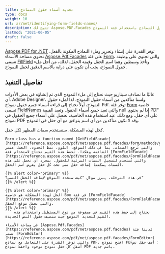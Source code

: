 ```yaml
---
title: تحديد أسماء حقول النماذج
type: docs
weight: 10
url: ar/net/identifying-form-fields-names/
description: تتيح لك Aspose.PDF.Facades تحديد أسماء حقول النماذج باستخدام فئة النموذج.
lastmod: "2021-06-05"
draft: false
---
```


[Aspose.PDF for .NET](/pdf/net/) توفر القدرة على إنشاء وتحرير وملء النماذج المكونة بالفعل. تحتوي مساحة الأسماء [Aspose.Pdf.Facades](https://reference.aspose.com/pdf/net/aspose.pdf.facades) على فئة [Form](https://reference.aspose.com/pdf/net/aspose.pdf.facades/form)، والتي تحتوي على وظيفة تسمى [FillField](https://reference.aspose.com/pdf/net/aspose.pdf.facades/form/methods/fillfield/index) وتأخذ وسيطين وهما اسم الحقل وقيمة الحقل. لذلك، من أجل ملء حقول النموذج، يجب أن تكون على دراية بالاسم الدقيق لحقل النموذج.

## تفاصيل التنفيذ

غالبًا ما نصادف سيناريو حيث نحتاج إلى ملء النموذج الذي تم إنشاؤه في بعض الأدوات أي. 
Adobe Designer، ولسنا متأكدين من أسماء حقول النموذج. لذا لملء حقول النموذج، أولاً نحتاج إلى قراءة أسماء جميع حقول نموذج Pdf. توفر فئة [Form](https://reference.aspose.com/pdf/net/aspose.pdf.facades/form) خاصية تسمى [FieldNames](https://reference.aspose.com/pdf/net/aspose.pdf.facades/form/properties/fieldnames) والتي تعيد جميع أسماء الحقول وتعيد القيمة null إذا لم يحتوي PDF على أي حقل. ومع ذلك، عند استخدام هذه الخاصية، نحصل على أسماء جميع الحقول في نموذج PDF وقد لا نكون متأكدين من أي اسم يتوافق مع أي حقل في النموذج.

كحل لهذه المشكلة، سنستخدم سمات المظهر لكل حقل.
``` 
Form class has a function named [GetFieldFacade](https://reference.aspose.com/pdf/net/aspose.pdf.facades/form/methods/getfieldfacade) والتي تُرجع السمات، بما في ذلك الموقع، اللون، نمط الحدود، الخط، عنصر القائمة وهكذا. لحفظ هذه القيم نحتاج لاستخدام فئة [FormFieldFacade](https://reference.aspose.com/pdf/net/aspose.pdf.facades/FormFieldFacade)، والتي تُستخدم لتسجيل السمات المرئية للحقول. بمجرد أن نحصل على هذه السمات يمكننا إضافة حقل نصي تحت كل حقل يعرض اسم الحقل.

{{% alert color="primary" %}}
في هذه المرحلة، يبرز سؤال "كيف سنحدد الموقع لإضافة الحقل النصي؟"
{{% /alert %}}

{{% alert color="primary" %}}
الحل لهذه المشكلة هو خاصية Box في فئة [FormFieldFacade](https://reference.aspose.com/pdf/net/aspose.pdf.facades/FormFieldFacade)، والتي تحمل موقع الحقل.
{{% /alert %}}
``` نحتاج إلى حفظ هذه القيم في مصفوفة من نوع المستطيل واستخدام هذه القيم لتحديد الموضع حيث سنضيف حقول النص الجديدة.

في مساحة الأسماء [Aspose.Pdf.Facades](https://reference.aspose.com/pdf/net/aspose.pdf.facades) لدينا فئة تسمى [FormEditor](https://reference.aspose.com/pdf/net/aspose.pdf.facades/FormEditor) والتي توفر القدرة على التعامل مع نماذج PDF. افتح نموذج PDF؛ أضف حقل نص أسفل كل حقل نموذج موجود واحفظ نموذج PDF باسم جديد.
